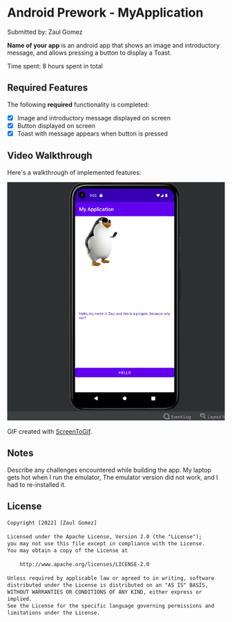 # Android Prework - MyApplication

Submitted by: Zaul Gomez

**Name of your app** is an android app that shows an image and introductory message, and allows pressing a button to display a Toast. 

Time spent: 8 hours spent in total

## Required Features

The following **required** functionality is completed:

* [x] Image and introductory message displayed on screen
* [x] Button displayed on screen
* [x] Toast with message appears when button is pressed 

## Video Walkthrough

Here's a walkthrough of implemented features:

<img src='pinguin.gif' title='Video Walkthrough' width='' alt='Video Walkthrough' />

<!-- Replace this with whatever GIF tool you used! -->
GIF created with [ScreenToGif](https://www.screentogif.com/).  


## Notes

Describe any challenges encountered while building the app.
My laptop gets hot when I run the emulator, 
The emulator version did not work, and I had to re-installed it.

## License

    Copyright [2022] [Zaul Gomez]

    Licensed under the Apache License, Version 2.0 (the "License");
    you may not use this file except in compliance with the License.
    You may obtain a copy of the License at

        http://www.apache.org/licenses/LICENSE-2.0

    Unless required by applicable law or agreed to in writing, software
    distributed under the License is distributed on an "AS IS" BASIS,
    WITHOUT WARRANTIES OR CONDITIONS OF ANY KIND, either express or implied.
    See the License for the specific language governing permissions and
    limitations under the License.
